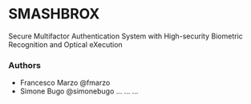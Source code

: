 # SMASHBROX

Secure Multifactor Authentication System with High-security Biometric Recognition and Optical eXecution

### Authors

- Francesco Marzo @fmarzo
- Simone Bugo @simonebugo
...
...
...
